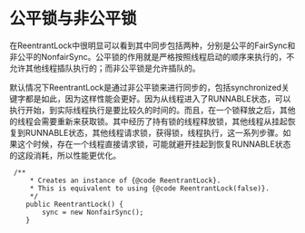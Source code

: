 # 公平锁与非公平锁

在ReentrantLock中很明显可以看到其中同步包括两种，分别是公平的FairSync和非公平的NonfairSync。公平锁的作用就是严格按照线程启动的顺序来执行的，不允许其他线程插队执行的；而非公平锁是允许插队的。

默认情况下ReentrantLock是通过非公平锁来进行同步的，包括synchronized关键字都是如此，因为这样性能会更好。因为从线程进入了RUNNABLE状态，可以执行开始，到实际线程执行是要比较久的时间的。而且，在一个锁释放之后，其他的线程会需要重新来获取锁。其中经历了持有锁的线程释放锁，其他线程从挂起恢复到RUNNABLE状态，其他线程请求锁，获得锁，线程执行，这一系列步骤。如果这个时候，存在一个线程直接请求锁，可能就避开挂起到恢复RUNNABLE状态的这段消耗，所以性能更优化。

```
 /**
     * Creates an instance of {@code ReentrantLock}.
     * This is equivalent to using {@code ReentrantLock(false)}.
     */
    public ReentrantLock() {
        sync = new NonfairSync();
    }
```



